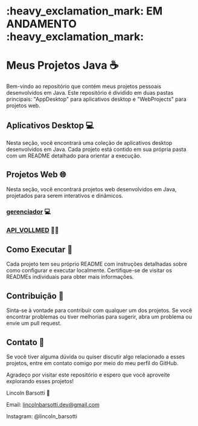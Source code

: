 <h1> :heavy_exclamation_mark: EM ANDAMENTO :heavy_exclamation_mark: </h1>

# Meus Projetos Java :coffee:

Bem-vindo ao repositório que contém meus projetos pessoais desenvolvidos em Java. Este repositório é dividido em duas pastas principais: "AppDesktop" para aplicativos desktop e "WebProjects" para projetos web.

## Aplicativos Desktop :computer:

Nesta seção, você encontrará uma coleção de aplicativos desktop desenvolvidos em Java. Cada projeto está contido em sua própria pasta com um README detalhado para orientar a execução.



## Projetos Web :globe_with_meridians:

Nesta seção, você encontrará projetos web desenvolvidos em Java, projetados para serem interativos e dinâmicos.

### [gerenciador](WebProjects/gerenciador) :computer:



### [API_VOLLMED](/WebProjects/Vollmed_API) :man_technologist:



## Como Executar :rocket:

Cada projeto tem seu próprio README com instruções detalhadas sobre como configurar e executar localmente. Certifique-se de visitar os READMEs individuais para obter mais informações.

## Contribuição :handshake:

Sinta-se à vontade para contribuir com qualquer um dos projetos. Se você encontrar problemas ou tiver melhorias para sugerir, abra um problema ou envie um pull request.

## Contato :email:

Se você tiver alguma dúvida ou quiser discutir algo relacionado a esses projetos, entre em contato comigo por meio do meu perfil do GitHub.

Agradeço por visitar este repositório e espero que você aproveite explorando esses projetos!

Lincoln Barsotti :bust_in_silhouette:

Email: lincolnbarsotti.dev@gmail.com

Instagram: @lincoln_barsotti
